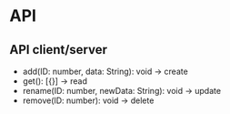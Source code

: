 # API

## API client/server
- add(ID: number, data: String): void -> create
- get(): [{}] -> read
- rename(ID: number, newData: String): void -> update
- remove(ID: number): void -> delete

